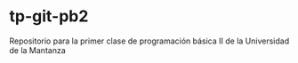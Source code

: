 # tp-git-pb2
Repositorio para la primer clase de programación básica II de la Universidad de la Mantanza
